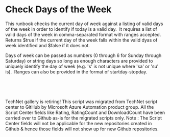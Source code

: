 ﻿Check Days of the Week
======================

            

This runbook checks the current day of week against a listing of valid days of the week in order to identify if today is a valid day.  It requires a list of valid days of the week in comma-separated format with ranges accepted.  Returns $true if
 the current day of the week falls within the valid dyas of week identified and $false if it does not.


Days of week can be passed as numbers (0 through 6 for Sunday through Saturday) or string days so long as enough characters are provided to uniquely identify the day of week (e.g. 's' is not unique where 'sa' or 'su' is).  Ranges can also be provided
 in the format of startday-stopday.


 




 




        
    
TechNet gallery is retiring! This script was migrated from TechNet script center to GitHub by Microsoft Azure Automation product group. All the Script Center fields like Rating, RatingCount and DownloadCount have been carried over to Github as-is for the migrated scripts only. Note : The Script Center fields will not be applicable for the new repositories created in Github & hence those fields will not show up for new Github repositories.
